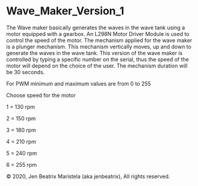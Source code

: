 # Wave_Maker_Version_1
The Wave maker basically generates the waves in the wave tank using a motor equipped with a gearbox. An L298N Motor Driver Module is used to control the speed of the motor. The mechanism applied for the wave maker is a plunger mechanism. This mechanism vertically moves, up and down to generate the waves in the wave tank. This version of the wave maker is controlled by typing a specific number on the serial, thus the speed of the motor will depend on the choice of the user. The mechanism duration will be 30 seconds.

For PWM minimum and maximum values are from 0 to 255

Choose speed for the motor

1 = 130 rpm

2 = 150 rpm

3 = 180 rpm

4 = 210 rpm

5 = 240 rpm

6 = 255 rpm

© 2020, Jen Beatrix Maristela (aka jenbeatrix), All rights reserved.

